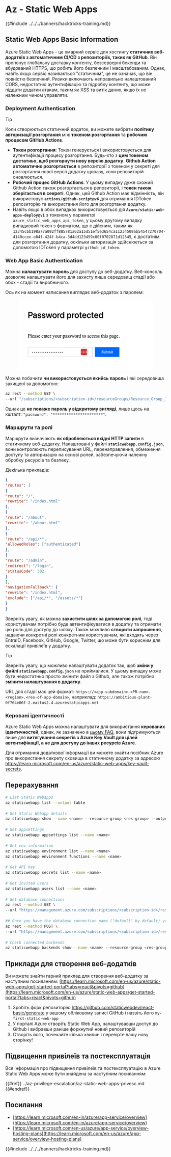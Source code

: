 # Az - Static Web Apps

{{#include ../../../banners/hacktricks-training.md}}

## Static Web Apps Basic Information

Azure Static Web Apps - це хмарний сервіс для хостингу **статичних веб-додатків з автоматичним CI/CD з репозиторіїв, таких як GitHub**. Він пропонує глобальну доставку контенту, безсерверні бекенди та вбудований HTTPS, що робить його безпечним і масштабованим. Однак, навіть якщо сервіс називається "статичним", це не означає, що він повністю безпечний. Ризики включають неправильно налаштований CORS, недостатню аутентифікацію та підробку контенту, що може піддати додатки атакам, таким як XSS та витік даних, якщо їх не належним чином управляти.

### Deployment Authentication

> [!TIP]
> Коли створюється статичний додаток, ви можете вибрати **політику авторизації розгортання** між **токеном розгортання** та **робочим процесом GitHub Actions**.

- **Токен розгортання**: Токен генерується і використовується для аутентифікації процесу розгортання. Будь-хто з **цим токеном достатньо, щоб розгорнути нову версію додатку**. **Github Action автоматично розгортається** в репозиторії з токеном у секреті для розгортання нової версії додатку щоразу, коли репозиторій оновлюється.
- **Робочий процес GitHub Actions**: У цьому випадку дуже схожий Github Action також розгортається в репозиторії, і **токен також зберігається в секреті**. Однак, цей Github Action має відмінність, він використовує **`actions/github-script@v6`** для отримання IDToken репозиторію та використання його для розгортання додатку.
- Навіть якщо в обох випадках використовується дія **`Azure/static-web-apps-deploy@v1`** з токеном у параметрі `azure_static_web_apps_api_token`, у цьому другому випадку випадковий токен з форматом, що є дійсним, таким як `12345cbb198a77a092ff885781a62a15d51ef5e3654ca11234509ab54547270704-4140ccee-e04f-424f-b4ca-3d4dd123459c00f0702071d12345`, є достатнім для розгортання додатку, оскільки авторизація здійснюється за допомогою IDToken у параметрі `github_id_token`.

### Web App Basic Authentication

Можна **налаштувати пароль** для доступу до веб-додатку. Веб-консоль дозволяє налаштувати його для захисту лише середовищ стадії або обох - стадії та виробничого.

Ось як на момент написання виглядає веб-додаток з паролем:

<figure><img src="../../../images/azure_static_password.png" alt=""><figcaption></figcaption></figure>

Можна побачити **чи використовується якийсь пароль** і які середовища захищені за допомогою:
```bash
az rest --method GET \
--url "/subscriptions/<subscription-id>/resourceGroups/Resource_Group_1/providers/Microsoft.Web/staticSites/<app-name>/config/basicAuth?api-version=2024-04-01"
```
Однак це **не покаже пароль у відкритому вигляді**, лише щось на кшталт: `"password": "**********************"`.

### Маршрути та ролі

Маршрути визначають **як обробляються вхідні HTTP запити** в статичному веб-додатку. Налаштовані у файлі **`staticwebapp.config.json`**, вони контролюють переписування URL, перенаправлення, обмеження доступу та авторизацію на основі ролей, забезпечуючи належну обробку ресурсів та безпеку.

Декілька прикладів:
```json
{
"routes": [
{
"route": "/",
"rewrite": "/index.html"
},
{
"route": "/about",
"rewrite": "/about.html"
},
{
"route": "/api/*",
"allowedRoles": ["authenticated"]
},
{
"route": "/admin",
"redirect": "/login",
"statusCode": 302
}
],
"navigationFallback": {
"rewrite": "/index.html",
"exclude": ["/api/*", "/assets/*"]
}
}
```
Зверніть увагу, як можна **захистити шлях за допомогою ролі**, тоді користувачам потрібно буде автентифікуватися в додатку та отримати цю роль для доступу до шляху. Також можливо **створити запрошення**, надаючи конкретні ролі конкретним користувачам, які входять через EntraID, Facebook, GitHub, Google, Twitter, що може бути корисним для ескалації привілеїв у додатку.

> [!TIP]
> Зверніть увагу, що можливо налаштувати додаток так, щоб **зміни у файлі `staticwebapp.config.json`** не приймалися. У цьому випадку може бути недостатньо просто змінити файл з Github, але також потрібно **змінити налаштування в додатку**.

URL для стадії має цей формат: `https://<app-subdomain>-<PR-num>.<region>.<res-of-app-domain>`, наприклад: `https://ambitious-plant-0f764e00f-2.eastus2.4.azurestaticapps.net`

### Керовані ідентичності

Azure Static Web Apps можна налаштувати для використання **керованих ідентичностей**, однак, як зазначено в [цьому FAQ](https://learn.microsoft.com/en-gb/azure/static-web-apps/faq#does-static-web-apps-support-managed-identity-), вони підтримуються лише для **витягування секретів з Azure Key Vault для цілей автентифікації, а не для доступу до інших ресурсів Azure**.

Для отримання додаткової інформації ви можете знайти посібник Azure про використання секрету сховища в статичному додатку за адресою https://learn.microsoft.com/en-us/azure/static-web-apps/key-vault-secrets.

## Перерахування
```bash
# List Static Webapps
az staticwebapp list --output table

# Get Static Webapp details
az staticwebapp show --name <name> --resource-group <res-group> --output table

# Get appsettings
az staticwebapp appsettings list --name <name>

# Get env information
az staticwebapp environment list --name <name>
az staticwebapp environment functions --name <name>

# Get API key
az staticwebapp secrets list --name <name>

# Get invited users
az staticwebapp users list --name <name>

# Get database connections
az rest --method GET \
--url "https://management.azure.com/subscriptions/<subscription-id>/resourceGroups/<res-group>/providers/Microsoft.Web/staticSites/<app-name>/databaseConnections?api-version=2021-03-01"

## Once you have the database connection name ("default" by default) you can get the connection string with the credentials
az rest --method POST \
--url "https://management.azure.com/subscriptions/<subscription-id>/resourceGroups/<res-group>/providers/Microsoft.Web/staticSites/<app-name>/databaseConnections/default/show?api-version=2021-03-01"

# Check connected backends
az staticwebapp backends show --name <name> --resource-group <res-group>
```
## Приклади для створення веб-додатків

Ви можете знайти гарний приклад для створення веб-додатку за наступним посиланням: [https://learn.microsoft.com/en-us/azure/static-web-apps/get-started-portal?tabs=react&pivots=github](https://learn.microsoft.com/en-us/azure/static-web-apps/get-started-portal?tabs=react&pivots=github)

1. Зробіть форк репозиторію https://github.com/staticwebdev/react-basic/generate у вашому обліковому записі GitHub і назвіть його `my-first-static-web-app`
2. У порталі Azure створіть Static Web App, налаштувавши доступ до Github і вибравши раніше форкнутий новий репозиторій
3. Створіть його, почекайте кілька хвилин і перевірте вашу нову сторінку!

## Підвищення привілеїв та постексплуатація

Вся інформація про підвищення привілеїв та постексплуатацію в Azure Static Web Apps може бути знайдена за наступним посиланням:

{{#ref}}
../az-privilege-escalation/az-static-web-apps-privesc.md
{{#endref}}

## Посилання

- [https://learn.microsoft.com/en-in/azure/app-service/overview](https://learn.microsoft.com/en-in/azure/app-service/overview)
- [https://learn.microsoft.com/en-us/azure/app-service/overview-hosting-plans](https://learn.microsoft.com/en-us/azure/app-service/overview-hosting-plans)

{{#include ../../../banners/hacktricks-training.md}}
